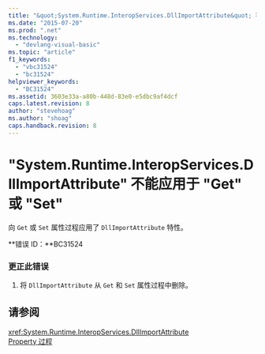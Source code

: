 ```yaml
---
title: "&quot;System.Runtime.InteropServices.DllImportAttribute&quot; 不能应用于 &quot;Get&quot; 或 &quot;Set&quot; | Microsoft Docs"
ms.date: "2015-07-20"
ms.prod: ".net"
ms.technology: 
  - "devlang-visual-basic"
ms.topic: "article"
f1_keywords: 
  - "vbc31524"
  - "bc31524"
helpviewer_keywords: 
  - "BC31524"
ms.assetid: 3603e33a-a80b-448d-83e0-e5dbc9af4dcf
caps.latest.revision: 8
author: "stevehoag"
ms.author: "shoag"
caps.handback.revision: 8
---
```

# &quot;System.Runtime.InteropServices.DllImportAttribute&quot; 不能应用于 &quot;Get&quot; 或 &quot;Set&quot;
向 `Get` 或 `Set` 属性过程应用了 `DllImportAttribute` 特性。  
  
 **错误 ID：**BC31524  
  
### 更正此错误  
  
1.  将 `DllImportAttribute` 从 `Get` 和 `Set` 属性过程中删除。  
  
## 请参阅  
 <xref:System.Runtime.InteropServices.DllImportAttribute>   
 [Property 过程](../../visual-basic/programming-guide/language-features/procedures/property-procedures.md)